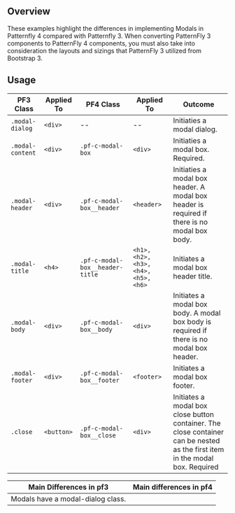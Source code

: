 ## Overview

These examples highlight the differences in implementing Modals in Patternfly 4 compared with Patternfly 3.
When converting PatternFly 3 components to PatternFly 4 components, you must also take into consideration the layouts and sizings that PatternFly 3 utilized from Bootstrap 3.

## Usage

| PF3 Class | Applied To | PF4 Class | Applied To | Outcome |
| -- | -- | -- | -- | -- |
| `.modal-dialog` | `<div>` | -- | -- | Initiaties a modal dialog. |
| `.modal-content` | `<div>` | `.pf-c-modal-box` | `<div>` | Initiaties a modal box. Required. |
| `.modal-header` | `<div>`  | `.pf-c-modal-box__header` | `<header>` | Initiaties a modal box header. A modal box header is required if there is no modal box body. | 
| `.modal-title` |  `<h4>` | `.pf-c-modal-box__header-title` | `<h1>, <h2>, <h3>, <h4>, <h5>, <h6>` | Initiates a modal box header title. | 
| `.modal-body` | `<div>` | `.pf-c-modal-box__body` | `<div>` | Initiates a modal box body. A modal box body is required if there is no modal box header. |
| `.modal-footer` | `<div>` | `.pf-c-modal-box__footer` | `<footer>` | Initiates a modal box footer. |
| `.close` | `<button>` | `.pf-c-modal-box__close` | `<div>` | Initiates a modal box close button container. The close container can be nested as the first item in the modal box. Required |


| Main Differences in pf3 | Main differences in pf4|
| -- | -- |
| Modals have a modal-dialog class. |    |
